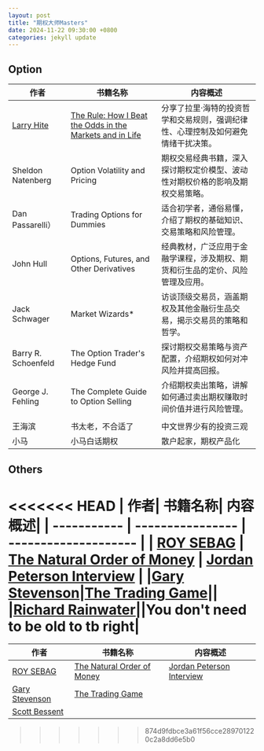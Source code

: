 ```yaml
---
layout: post
title: "期权大师Masters"
date: 2024-11-22 09:30:00 +0800
categories: jekyll update
---
```


## Option

| 作者                                                                                          | 书籍名称                                                                                                                                                                                             | 内容概述                                                                          |
| --------------------------------------------------------------------------------------------- | ---------------------------------------------------------------------------------------------------------------------------------------------------------------------------------------------------- | --------------------------------------------------------------------------------- |
| [Larry Hite](https://github.com/ikeepo/option/blob/master/docs/assets/biography/LarryHite.md) | [The Rule: How I Beat the Odds in the Markets and in Life](https://github.com/ikeepo/option/blob/master/docs/assets/book/LarryHite-TheRule_HowIBeattheOddsintheMarketsandinLife-AndHowYouCanToo.pdf) | 分享了拉里·海特的投资哲学和交易规则，强调纪律性、心理控制及如何避免情绪干扰决策。 |
| Sheldon Natenberg                                                                             | Option Volatility and Pricing                                                                                                                                                                        | 期权交易经典书籍，深入探讨期权定价模型、波动性对期权价格的影响及期权交易策略。    |
| Dan Passarelli）                                                                              | Trading Options for Dummies                                                                                                                                                                          | 适合初学者，通俗易懂，介绍了期权的基础知识、交易策略和风险管理。                  |
| John Hull                                                                                     | Options, Futures, and Other Derivatives                                                                                                                                                              | 经典教材，广泛应用于金融学课程，涉及期权、期货和衍生品的定价、风险管理及应用。    |
| Jack Schwager                                                                                 | Market Wizards\*                                                                                                                                                                                     | 访谈顶级交易员，涵盖期权及其他金融衍生品交易，揭示交易员的策略和哲学。            |
| Barry R. Schoenfeld                                                                           | The Option Trader's Hedge Fund                                                                                                                                                                       | 探讨期权交易策略与资产配置，介绍期权如何对冲风险并提高回报。                      |
| George J. Fehling                                                                             | The Complete Guide to Option Selling                                                                                                                                                                 | 介绍期权卖出策略，讲解如何通过卖出期权赚取时间价值并进行风险管理。                |
|                                                                                               |
| 王海滨                                                                                        | 书太老，不合适了                                                                                                                                                                                     | 中文世界少有的投资三观                                                            |
| 小马                                                                                          | 小马白话期权                                                                                                                                                                                         | 散户起家，期权产品化                                                              |

## Others

<<<<<<< HEAD
| 作者| 书籍名称| 内容概述|
| ----------- | ---------------- | -------------------- |
| [ROY SEBAG](https://github.com/ikeepo/option/blob/master/docs/assets/biography/RoySebag.md) | [The Natural Order of Money](https://www.naturalorderofmoney.com/) | [Jordan Peterson Interview](https://www.youtube.com/watch?v=BHu5h26c4nc&t=196s) |
|[Gary Stevenson](https://github.com/ikeepo/option/blob/master/docs/assets/biography/GaryStevenson.md)|[The Trading Game](https://github.com/ikeepo/option/blob/master/docs/assets/book/GaryStevenson-TheTradingGame_AConfession-p.pdf)||
|[Richard Rainwater](https://github.com/ikeepo/option/blob/master/docs/assets/biography/RichardRainwater.md)||You don't need to be old to tb right|
=======
| 作者                                                                                                  | 书籍名称                                                                                                                         | 内容概述                                                                        |
| ----------------------------------------------------------------------------------------------------- | -------------------------------------------------------------------------------------------------------------------------------- | ------------------------------------------------------------------------------- |
| [ROY SEBAG](https://github.com/ikeepo/option/blob/master/docs/assets/biography/RoySebag.md)           | [The Natural Order of Money](https://www.naturalorderofmoney.com/)                                                               | [Jordan Peterson Interview](https://www.youtube.com/watch?v=BHu5h26c4nc&t=196s) |
| [Gary Stevenson](https://github.com/ikeepo/option/blob/master/docs/assets/biography/GaryStevenson.md) | [The Trading Game](https://github.com/ikeepo/option/blob/master/docs/assets/book/GaryStevenson-TheTradingGame_AConfession-p.pdf) |                                                                                 |
| [Scott Bessent](https://github.com/ikeepo/option/blob/master/docs/assets/biography/ScottBessent.md)   |                                                                                                                                  |                                                                                 |
>>>>>>> 874d9fdbce3a61f56cce289701220c2a8dd6e5b0
